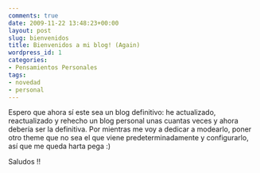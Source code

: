 ```yaml
---
comments: true
date: 2009-11-22 13:48:23+00:00
layout: post
slug: bienvenidos
title: Bienvenidos a mi blog! (Again)
wordpress_id: 1
categories:
- Pensamientos Personales
tags:
- novedad
- personal
---
```


Espero que ahora sí este sea un blog definitivo: he actualizado, reactualizado y rehecho un blog personal unas cuantas veces y ahora debería ser la definitiva. Por mientras me voy a dedicar a modearlo, poner otro theme que no sea el que viene predeterminadamente y configurarlo, así que me queda harta pega :)

Saludos !! 
